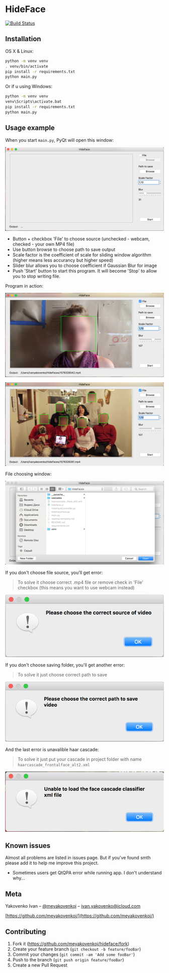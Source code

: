 # HideFace
[![Build Status](https://travis-ci.org/meyakovenkoj/hideface.svg?branch=master)](https://travis-ci.org/meyakovenkoj/hideface)
## Installation

OS X & Linux:

```bash
python -m venv venv
. venv/bin/activate
pip install -r requirements.txt
python main.py
```

Or if u using Windows:

```bash
python -m venv venv
venv\Scripts\activate.bat
pip install -r requirements.txt
python main.py
```

## Usage example

When you start `main.py`, PyQt will open this window:

![](images/window.png)

* Button + checkbox 'File' to choose source (unchecked - webcam, checked - your own MP4 file)
* Use button browse to choose path to save output
* Scale factor is the coefficient of scale for sliding window algorithm (higher means less accurancy but higher speed)
* Slider blur allows you to choose coefficient if Gaussian Blur for image 
* Push 'Start' button to start this program. It will become 'Stop' to allow you to stop writing file.

Program in action:

![](images/action1.png)

![](images/action2.png)

File choosing window:

![](images/file.png)

If you don't choose file source, you'll get error:
> To solve it choose correct .mp4 file or remove check in 'File' checkbox (this means you want to use webcam instead)

![](images/error1.png)

If you don't choose saving folder, you'll get another error:
> To solve it just choose correct path to save

![](images/error2.png)

And the last error is unavalible haar cascade:
> To solve it just put your cascade in project folder with name `haarcascade_frontalface_alt2.xml`

![](images/error3.png)

## Known issues
Almost all problems are listed in issues page. But if you've found smth please add it to help me improve this project.
* Sometimes users get QtQPA error while running app. I don't understand why...

## Meta

Yakovenko Ivan – [@meyakovenkoj](https://vk.com/meyakovenkoj) – ivan.yakovenko@icloud.com

[https://github.com/meyakovenkoj/](https://github.com/meyakovenkoj/)

## Contributing

1. Fork it (<https://github.com/meyakovenkoj/hideface/fork>)
2. Create your feature branch (`git checkout -b feature/fooBar`)
3. Commit your changes (`git commit -am 'Add some fooBar'`)
4. Push to the branch (`git push origin feature/fooBar`)
5. Create a new Pull Request

